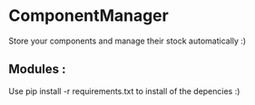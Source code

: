 # ComponentManager

Store your components and manage their stock automatically :)

## Modules : 
Use pip install -r requirements.txt to install of the depencies :)
